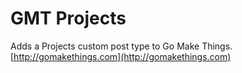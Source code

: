 # GMT Projects
Adds a Projects custom post type to Go Make Things. [http://gomakethings.com](http://gomakethings.com)
